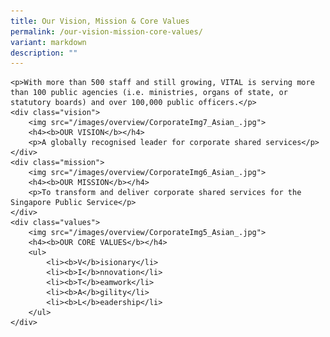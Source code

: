 ```yaml
---
title: Our Vision, Mission & Core Values
permalink: /our-vision-mission-core-values/
variant: markdown
description: ""
---
```


	<p>With more than 500 staff and still growing, VITAL is serving more than 100 public agencies (i.e. ministries, organs of state, or statutory boards) and over 100,000 public officers.</p>
	<div class="vision">
		<img src="/images/overview/CorporateImg7_Asian_.jpg">
		<h4><b>OUR VISION</b></h4>
		<p>A globally recognised leader for corporate shared services</p>
	</div>
	<div class="mission">
		<img src="/images/overview/CorporateImg6_Asian_.jpg">
		<h4><b>OUR MISSION</b></h4>
		<p>To transform and deliver corporate shared services for the Singapore Public Service</p>
	</div>
	<div class="values">
		<img src="/images/overview/CorporateImg5_Asian_.jpg">
		<h4><b>OUR CORE VALUES</b></h4>
		<ul>
			<li><b>V</b>isionary</li>
			<li><b>I</b>nnovation</li>
			<li><b>T</b>eamwork</li>
			<li><b>A</b>gility</li>
			<li><b>L</b>eadership</li>
		</ul>
	</div>
